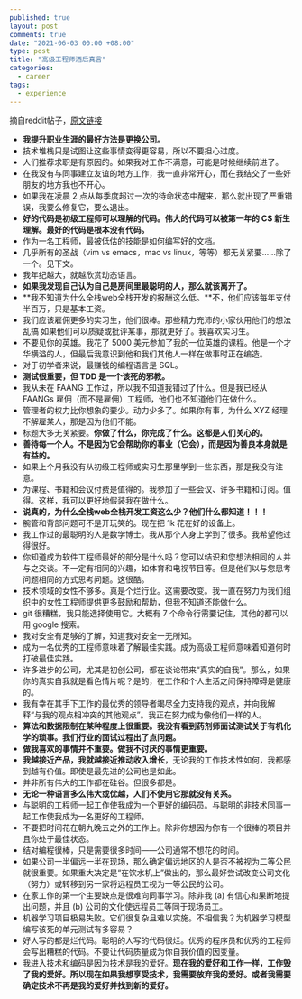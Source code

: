 ```yaml
---
published: true
layout: post
comments: true
date: "2021-06-03 00:00 +08:00"
type: post
title: "高级工程师酒后真言"
categories:
  - career
tags:
  - experience
---
```

摘自reddit帖子，[原文链接](https://old.reddit.com/r/ExperiencedDevs/comments/nmodyl/drunk_post_things_ive_learned_as_a_sr_engineer/)
- **我提升职业生涯的最好方法是更换公司。**
- 技术堆栈只是试图让这些事情变得更容易，所以不要担心过度。
- 人们推荐求职是有原因的。如果我对工作不满意，可能是时候继续前进了。
- 在我没有与同事建立友谊的地方工作，我一直非常开心，而在我结交了一些好朋友的地方我也不开心。
- 如果我在凌晨 2 点从每季度超过一次的待命状态中醒来，那么就出现了严重错误，我要么修复它，要么退出。
- **好的代码是初级工程师可以理解的代码。伟大的代码可以被第一年的 CS 新生理解。最好的代码是根本没有代码。**
- 作为一名工程师，最被低估的技能是如何编写好的文档。
- 几乎所有的圣战（vim vs emacs，mac vs linux，等等）都无关紧要……除了一个。见下文。
- 我年纪越大，就越欣赏动态语言。
- **如果我发现自己认为自己是房间里最聪明的人，那么就该离开了。**
- **我不知道为什么全栈web全栈开发的报酬这么低。**不，他们应该每年支付半百万，只是基本工资。
- 我们应该雇佣更多的实习生，他们很棒。那些精力充沛的小家伙用他们的想法乱搞 如果他们可以质疑或批评某事，那就更好了。我喜欢实习生。
- 不要见你的英雄。我花了 5000 美元参加了我的一位英雄的课程。他是一个才华横溢的人，但最后我意识到他和我们其他人一样在做事时正在编造。
- 对于初学者来说，最赚钱的编程语言是 SQL。
- **测试很重要，但 TDD 是一个该死的邪教。**
- 我从未在 FAANG 工作过，所以我不知道我错过了什么。但是我已经从 FAANGs 雇佣（而不是雇佣）工程师，他们也不知道他们在做什么。
- 管理者的权力比你想象的要少。动力少多了。如果你有事，为什么 XYZ 经理不解雇某人，那是因为他们不能。
- 标题大多无关紧要。**你做了什么，你完成了什么。这都是人们关心的。**
- **善待每一个人。不是因为它会帮助你的事业（它会），而是因为善良本身就是有益的。**
- 如果上个月我没有从初级工程师或实习生那里学到一些东西，那是我没有注意。
- 为课程、书籍和会议付费是值得的。我参加了一些会议、许多书籍和订阅。值得。这样，我可以更好地假装我在做什么。
- **说真的，为什么全栈web全栈开发工资这么少？他们什么都知道！！！**
- 腕管和背部问题可不是开玩笑的。现在把 1k 花在好的设备上。
- 我工作过的最聪明的人是数学博士。我从那个人身上学到了很多。我希望他过得很好。
- 你知道成为软件工程师最好的部分是什么吗？您可以结识和您想法相同的人并与之交谈。不一定有相同的兴趣，如体育和电视节目等。但是他们以与您思考问题相同的方式思考问题。这很酷。
- 技术领域的女性不够多。真是个烂行业。这需要改变。我一直在努力为我们组织中的女性工程师提供更多鼓励和帮助，但我不知道还能做什么。
- git 很糟糕，我只能选择使用它。大概有 7 个命令行需要记住，其他的都可以用 google 搜索。
- 我对安全有足够的了解，知道我对安全一无所知。
- 成为一名优秀的工程师意味着了解最佳实践。成为高级工程师意味着知道何时打破最佳实践。
- 许多进步的公司，尤其是初创公司，都在谈论带来“真实的自我”。那么，如果你的真实自我就是看色情片呢？是的，在工作和个人生活之间保持障碍是健康的。
- 我有幸在其手下工作的最优秀的领导者竭尽全力支持我的观点，并向我解释“与我的观点相冲突的其他观点”。我正在努力成为像他们一样的人。
- **算法和数据限制在某种程度上很重要。我没有看到药剂师面试测试关于有机化学的琐事。我们行业的面试过程出了点问题。**
- **做我喜欢的事情并不重要。做我不讨厌的事情更重要。**
- **我越接近产品，我就越接近推动收入增长**，无论我的工作技术性如何，我都感到越有价值。即使是最先进的公司也是如此。
- 并非所有伟大的工作都在硅谷。但很多都是。
- **无论一种语言多么伟大或优越，人们不使用它那就没有关系。**
- 与聪明的工程师一起工作使我成为一个更好的编码员。与聪明的非技术同事一起工作使我成为一名更好的工程师。
- 不要把时间花在朝九晚五之外的工作上。除非你想因为你有一个很棒的项目并且你处于最佳状态。
- 结对编程很棒，只是需要很多时间——公司通常不想花的时间。
- 如果公司一半偏远一半在现场，那么确定偏远地区的人是否不被视为二等公民就很重要。如果重大决定是“在饮水机上”做出的，那么最好尝试改变公司文化（努力）或转移到另一家将远程员工视为一等公民的公司。
- 在家工作的第一个主要缺点是很难向同事学习。除非我 (a) 有信心和果断地提出问题，并且 (b) 公司的文化使远程员工等同于现场员工。
- 机器学习项目极易失败。它们很复杂且难以实施。不相信我？为机器学习模型编写该死的单元测试有多容易？
- 好人写的都是烂代码。聪明的人写的代码很烂。优秀的程序员和优秀的工程师会写出糟糕的代码。不要让代码质量成为你自我价值的因变量。
- 我进入技术和编码是因为技术是我的爱好。**现在我的爱好和工作一样，工作毁了我的爱好。所以现在如果我想享受技术，我需要放弃我的爱好。或者我需要确定技术不再是我的爱好并找到新的爱好。**

